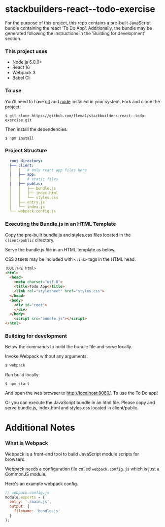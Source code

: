 # stackbuilders-react--todo-exercise

For the purpose of this project, this repo contains a pre-built JavaScript bundle containing the react 'To Do App'. Additionally, the bundle may be generated following the instructions in the 'Building for development' section.


### This project uses
* Node.js 6.0.0+
* React 16
* Webpack 3
* Babel Cli

### To use

You'll need to have [git](https://git-scm.com/) and [node](https://nodejs.org/en/) installed in your system.
Fork and clone the project:

```
$ git clone https://github.com/flema1/stackbuilders-react--todo-exercise.git
```

Then install the dependencies:

```
$ npm install
```
### Project Structure 
```yml
  root directory:
  ├── client:
  │   │   # only react app files here
  │   ├── app:
  │   │   # static files
  │   ├── public:
  │   │   ├── bundle.js 
  │   │   ├── index.html 
  │   │   └── styles.css    
  │   ├── entry.js
  │   └── index.js
  └── webpack.config.js
```
### Executing the Bundle.js in an HTML Template

Copy the pre-built bundle.js and styles.css files located in the `client/public` directory. 

Serve the bundle.js file in an HTML template as below.

CSS assets may be included with `<link>` tags in the HTML head.

```html
!DOCTYPE html>
<html>
  <head>
    <meta charset="utf-8">
    <title>Todo App</title>
    <link rel="stylesheet" href="styles.css">
  </head>
  <body>
    <div id="root">
    </div>
  </body>
    <script src="bundle.js"></script>
</html>
```

### Building for development
Below the commands to build the bundle file and serve locally.

Invoke Webpack without any arguments:

```bash
$ webpack
```


Run build locally:

```
$ npm start
```

And open the web browser to <http://localhost:8080/>. To use the To Do app!


Or you can execute the JavaScript bundle in an html file. Please copy and serve bundle.js, index.html and styles.css located in client/public.


# Additional Notes


### What is Webpack

Webpack is a front-end tool to build JavaScript module scripts for browsers.

Webpack needs a configuration file called `webpack.config.js` which is just a CommonJS module.

Here's an example webpack config.

```javascript
// webpack.config.js
module.exports = {
  entry: './main.js',
  output: {
    filename: 'bundle.js'
  }
};
```
